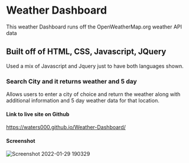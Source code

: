 # Weather Dashboard
This weather Dashboard runs off the OpenWeatherMap.org weather API data

## Built off of HTML, CSS, Javascript, JQuery
Used a mix of Javascript and Jquery just to have both languages shown.

### Search City and it returns weather and 5 day
Allows users to enter a city of choice and return the weather along with additional information and 5 day weather data for that location.

#### Link to live site on Github
https://waters000.github.io/Weather-Dashboard/

#### Screenshot
![Screenshot 2022-01-29 190329](https://user-images.githubusercontent.com/94644749/151681703-6695c05a-eb11-422b-9a5f-5c0c2410157a.png)